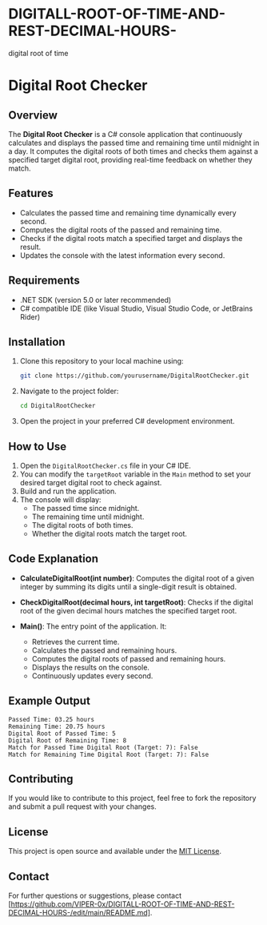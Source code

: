 # DIGITALL-ROOT-OF-TIME-AND-REST-DECIMAL-HOURS-
digital root of time 

# Digital Root Checker

## Overview
The **Digital Root Checker** is a C# console application that continuously calculates and displays the passed time and remaining time until midnight in a day. It computes the digital roots of both times and checks them against a specified target digital root, providing real-time feedback on whether they match.

## Features
- Calculates the passed time and remaining time dynamically every second.
- Computes the digital roots of the passed and remaining time.
- Checks if the digital roots match a specified target and displays the result.
- Updates the console with the latest information every second.

## Requirements
- .NET SDK (version 5.0 or later recommended)
- C# compatible IDE (like Visual Studio, Visual Studio Code, or JetBrains Rider)

## Installation
1. Clone this repository to your local machine using:

   ```bash
   git clone https://github.com/yourusername/DigitalRootChecker.git
   ```

2. Navigate to the project folder:

   ```bash
   cd DigitalRootChecker
   ```

3. Open the project in your preferred C# development environment.

## How to Use
1. Open the `DigitalRootChecker.cs` file in your C# IDE.
2. You can modify the `targetRoot` variable in the `Main` method to set your desired target digital root to check against.
3. Build and run the application. 
4. The console will display:
   - The passed time since midnight.
   - The remaining time until midnight.
   - The digital roots of both times.
   - Whether the digital roots match the target root.

## Code Explanation
- **CalculateDigitalRoot(int number)**: Computes the digital root of a given integer by summing its digits until a single-digit result is obtained.
  
- **CheckDigitalRoot(decimal hours, int targetRoot)**: Checks if the digital root of the given decimal hours matches the specified target root.

- **Main()**: The entry point of the application. It:
  - Retrieves the current time.
  - Calculates the passed and remaining hours.
  - Computes the digital roots of passed and remaining hours.
  - Displays the results on the console.
  - Continuously updates every second.

## Example Output
```
Passed Time: 03.25 hours
Remaining Time: 20.75 hours
Digital Root of Passed Time: 5
Digital Root of Remaining Time: 8
Match for Passed Time Digital Root (Target: 7): False
Match for Remaining Time Digital Root (Target: 7): False
```

## Contributing
If you would like to contribute to this project, feel free to fork the repository and submit a pull request with your changes.

## License
This project is open source and available under the [MIT License](LICENSE).

## Contact
For further questions or suggestions, please contact [https://github.com/VIPER-0x/DIGITALL-ROOT-OF-TIME-AND-REST-DECIMAL-HOURS-/edit/main/README.md].
```



